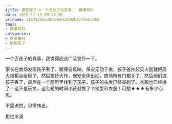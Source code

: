 ```yaml
---
title: 搞笑段子->一个丢孩子的真事 | 糗事百科
date: 2019-11-15 09:33:35
urlname: 116714da6309a3e662602b7cf9e2c0b6
tags: 
- 糗事百科
categories:
- 糗事百科
- 搞笑段子
---
```

一个丢孩子的真事，我觉得应该广泛宣传一下。

家长在商场发现孩子丢了，跟保安反映，保安无动于衷，孩子爸抄起灭火器就把周大福柜台给砸了，然后警铃大作，保安全体出动，商场所有门都关了，然后他们说孩子丢了，最后在一个厕所里找到了孩子，孩子的头发已经被剃了、衣服也已经换了！这不是玩笑，这么短的时间小孩就换了个发型和衣服！可想★★★有多少心思。

不需点赞，只需转发。

拒绝冷漠


